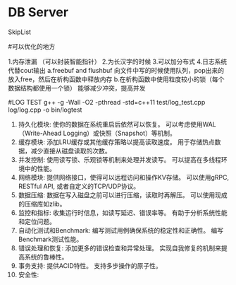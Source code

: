 # DB Server
SkipList

#可以优化的地方

 1.内存泄漏 （可以封装智能指针）
 2.为长汉字的时候
 3.可以加分布式
 4.日志系统代替cout输出
    a.freebuf and flushbuf 向文件中写的时候使用队列，pop出来的放入free，然后在析构函数中释放内存
    b.在析构函数中使用粒度较小的锁（每个数据结构都使用一个锁） 能够减少冲突，提高并发





#LOG TEST
    g++ -g -Wall -O2 -pthread -std=c++11 test/log_test.cpp log/log.cpp -o bin/logtest



1. 持久化模块:
使你的数据在系统重启后依然可以恢复。
可以考虑使用WAL（Write-Ahead Logging）或快照（Snapshot）等机制。
2. 缓存模块:
添加LRU缓存或其他缓存策略以提高读取速度。
用于存储热点数据，减少直接从磁盘读取的次数。
3. 并发控制:
使用读写锁、乐观锁等机制来处理并发读写。
可以提高在多线程环境中的性能。
4. 网络模块:
提供网络接口，使得可以远程访问和操作KV存储。
可以使用gRPC, RESTful API, 或者自定义的TCP/UDP协议。
5. 数据压缩:
数据在写入磁盘之前可以进行压缩，读取时再解压。
可以使用现成的压缩库如zlib。
6. 监控和指标:
收集运行时信息，如读写延迟、错误率等。
有助于分析系统性能和定位问题。
7. 自动化测试和Benchmark:
编写测试用例确保系统的稳定性和正确性。
编写Benchmark测试性能。
8. 错误处理和恢复:
添加更多的错误检查和异常处理。
实现自我修复的机制来提高系统的鲁棒性。
9. 事务支持:
提供ACID特性。
支持多步操作的原子性。
10. 安全性: